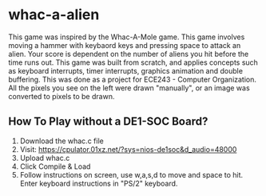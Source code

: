 # whac-a-alien
This game was inspired by the Whac-A-Mole game. This game involves moving a hammer with keybaord keys and pressing space to attack an alien. Your score is dependent on the number of aliens you hit before the time runs out. This game was built from scratch, and applies concepts such as keyboard interrupts, timer interrupts, graphics animation and double buffering. This was done as a project for ECE243 - Computer Organization. All the pixels you see on the left were drawn "manually", or an image was converted to pixels to be drawn.

## How To Play without a DE1-SOC Board?
1. Download the whac.c file
2. Visit: https://cpulator.01xz.net/?sys=nios-de1soc&d_audio=48000
3. Upload whac.c
4. Click Compile & Load
5. Follow instructions on screen, use w,a,s,d to move and space to hit. Enter keyboard instructions in "PS/2" keyboard.
